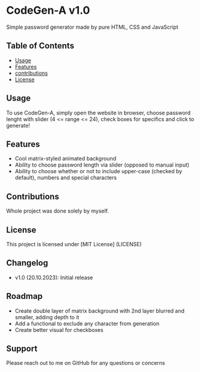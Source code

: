 # CodeGen-A v1.0

Simple password generator made by pure HTML, CSS and JavaScript

## Table of Contents

- [Usage](#usage)
- [Features](#features)
- [contributions](#contributions)
- [License](#license)

## Usage

To use CodeGen-A, simply open the website in browser, choose password lenght with slider (4 <= range <= 24), check boxes for specifics and click to generate!

## Features

- Cool matrix-styled animated background
- Ability to choose password length via slider (opposed to manual input)
- Ability to choose whether or not to include upper-case (checked by default), numbers and special characters

## Contributions

Whole project was done solely by myself.

## License

This project is licensed under [MIT License] (LICENSE)

## Changelog

- v1.0 (20.10.2023): Initial release

## Roadmap

- Create double layer of matrix background with 2nd layer blurred and smaller, adding depth to it
- Add a functional to exclude any character from generation
- Create better visual for checkboxes

## Support

Please reach out to me on GitHub for any questions or concerns
